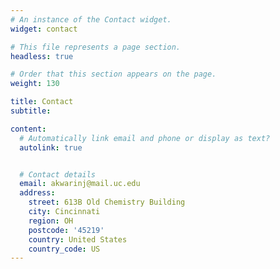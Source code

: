 ```yaml
---
# An instance of the Contact widget.
widget: contact

# This file represents a page section.
headless: true

# Order that this section appears on the page.
weight: 130

title: Contact
subtitle:

content:
  # Automatically link email and phone or display as text?
  autolink: true


  # Contact details 
  email: akwarinj@mail.uc.edu
  address:
    street: 613B Old Chemistry Building
    city: Cincinnati
    region: OH
    postcode: '45219'
    country: United States
    country_code: US
---
```

